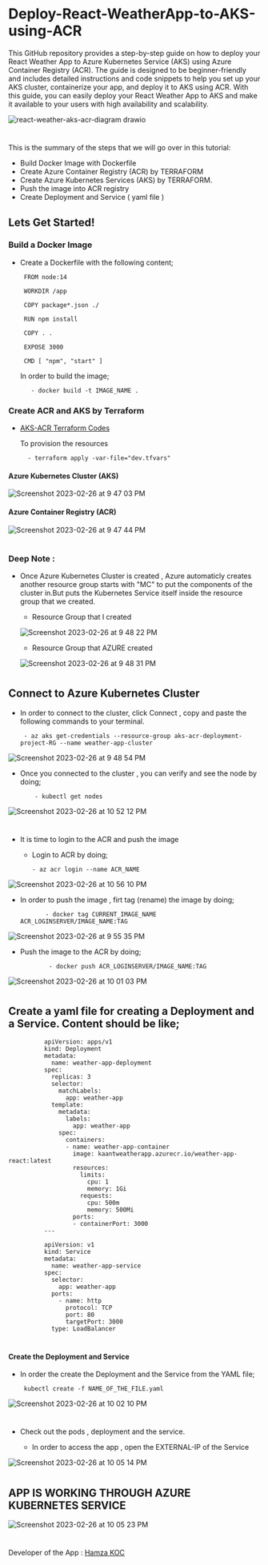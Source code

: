 # Deploy-React-WeatherApp-to-AKS-using-ACR

This GitHub repository provides a step-by-step guide on how to deploy your React Weather App to Azure Kubernetes Service (AKS) using Azure Container Registry (ACR). The guide is designed to be beginner-friendly and includes detailed instructions and code snippets to help you set up your AKS cluster, containerize your app, and deploy it to AKS using ACR. With this guide, you can easily deploy your React Weather App to AKS and make it available to your users with high availability and scalability.

![react-weather-aks-acr-diagram drawio](https://user-images.githubusercontent.com/113396342/221478940-4180565c-1469-4edd-b7e5-1c38a5df5bc8.png)
#

This is the summary of the steps that we will go over in this tutorial:

- Build Docker Image with Dockerfile
- Create Azure Container Registry (ACR) by TERRAFORM
- Create Azure Kubernetes Services (AKS) by TERRAFORM.
- Push the image into ACR registry
- Create Deployment and Service ( yaml file )

## Lets Get Started!

### Build a Docker Image

- Create a Dockerfile with the following content;


       FROM node:14

       WORKDIR /app

       COPY package*.json ./

       RUN npm install

       COPY . .

       EXPOSE 3000

       CMD [ "npm", "start" ]

     
  In order to build the image;
  
         - docker build -t IMAGE_NAME . 
       
### Create ACR and AKS by Terraform

 - <a href="https://github.com/hkaanturgut/Deploy-React-WeatherApp-to-AKS-using-ACR/tree/main/AKS-ACR-TERRAFORM" target="_blank">AKS-ACR Terraform Codes</a>
 
   To provision the resources 
        
         - terraform apply -var-file="dev.tfvars"

#### Azure Kubernetes Cluster (AKS)

  ![Screenshot 2023-02-26 at 9 47 03 PM](https://user-images.githubusercontent.com/113396342/221467454-1e83bcec-0f4d-4a9f-a6de-5d075ce9a2fd.png)

#### Azure Container Registry (ACR)

![Screenshot 2023-02-26 at 9 47 44 PM](https://user-images.githubusercontent.com/113396342/221467582-1221cd17-cea0-4f61-9828-2a66c5f8ccb9.png)
#

### Deep Note :

- Once Azure Kubernetes Cluster is created , Azure automaticly creates another resource group starts with "MC" to put the components of the cluster in.But puts the Kubernetes Service itself inside the resource group that we created.
    - Resource Group that I created
    
    ![Screenshot 2023-02-26 at 9 48 22 PM](https://user-images.githubusercontent.com/113396342/221468338-f3f7a94b-e629-4be8-b0c9-62ba674262af.png)
    
    - Resource Group that AZURE created 
    
    ![Screenshot 2023-02-26 at 9 48 31 PM](https://user-images.githubusercontent.com/113396342/221468925-b44a0c6c-da72-4df9-ab79-9dec23f94650.png)
#

## Connect to Azure Kubernetes Cluster 

- In order to connect to the cluster, click Connect , copy and paste the following commands to your terminal.
  
       - az aks get-credentials --resource-group aks-acr-deployment-project-RG --name weather-app-cluster
       
![Screenshot 2023-02-26 at 9 48 54 PM](https://user-images.githubusercontent.com/113396342/221470229-bd64f6a4-9a80-4b2f-9d86-593e8ab437af.png)

- Once you connected to the cluster , you can verify and see the node by doing;
          
          - kubectl get nodes 
  
 ![Screenshot 2023-02-26 at 10 52 12 PM](https://user-images.githubusercontent.com/113396342/221470516-24ea2cb5-dc5f-4aea-8f80-c92cf29479d3.png)
#

- It is time to login to the ACR and push the image
         
    - Login to ACR by doing;
          
          - az acr login --name ACR_NAME
          
 ![Screenshot 2023-02-26 at 10 56 10 PM](https://user-images.githubusercontent.com/113396342/221470854-f3db6b48-694b-4cd2-b9cc-c1a30f952d36.png)
         
-  In order to push the image , firt tag (rename) the image by doing;

              - docker tag CURRENT_IMAGE_NAME  ACR_LOGINSERVER/IMAGE_NAME:TAG
              
![Screenshot 2023-02-26 at 9 55 35 PM](https://user-images.githubusercontent.com/113396342/221471170-ea168924-a622-45f5-b8b7-a36ec77ddca4.png)
              
- Push the image to the ACR by doing;

              - docker push ACR_LOGINSERVER/IMAGE_NAME:TAG
              
![Screenshot 2023-02-26 at 10 01 03 PM](https://user-images.githubusercontent.com/113396342/221471196-2bff69d9-8c46-46e4-937b-d64aee0c2aa7.png)
#

## Create a yaml file for creating a Deployment and a Service. Content should be like;

              apiVersion: apps/v1
              kind: Deployment
              metadata:
                name: weather-app-deployment
              spec:
                replicas: 3
                selector:
                  matchLabels:
                    app: weather-app
                template:
                  metadata:
                    labels:
                      app: weather-app
                  spec:
                    containers:
                    - name: weather-app-container
                      image: kaantweatherapp.azurecr.io/weather-app-react:latest
                      resources:
                        limits:
                          cpu: 1
                          memory: 1Gi
                        requests:
                          cpu: 500m
                          memory: 500Mi
                      ports:
                      - containerPort: 3000
              ---

              apiVersion: v1
              kind: Service
              metadata:
                name: weather-app-service
              spec:
                selector:
                  app: weather-app
                ports:
                  - name: http
                    protocol: TCP
                    port: 80
                    targetPort: 3000
                type: LoadBalancer




#

#### Create the Deployment and Service 

- In order the create the Deployment and the Service from the YAML file;

       kubectl create -f NAME_OF_THE_FILE.yaml
            
![Screenshot 2023-02-26 at 10 02 10 PM](https://user-images.githubusercontent.com/113396342/221472016-7264da58-2f0a-4856-be1d-2c27bce98169.png)
#

- Check out the pods , deployment and the service.
   
   - In order to access the app , open the EXTERNAL-IP of the Service
   
![Screenshot 2023-02-26 at 10 05 14 PM](https://user-images.githubusercontent.com/113396342/221472285-f3b82107-a3c8-452f-b93e-8f5b131ba388.png)
#

## APP IS WORKING THROUGH AZURE KUBERNETES SERVICE
![Screenshot 2023-02-26 at 10 05 23 PM](https://user-images.githubusercontent.com/113396342/221472429-ee5ced57-8cd5-4dea-be82-e4ea20596e53.png)

#

Developer of the App : <a href="https://github.com/hamzakoc/Wheather_App_React" target="_blank">Hamza KOC</a>
